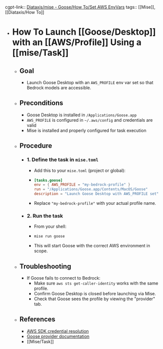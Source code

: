 cgpt-link:: [Diataxis/mise - Goose/How To/Set AWS EnvVars](https://chatgpt.com/c/686fb3e7-e60c-800a-80c8-8c6a3e4bc22a) 
tags:: [[Mise]], [[Diataxis/How To]]

- # How To Launch [[Goose/Desktop]] with an [[AWS/Profile]] Using a [[mise/Task]]
	- ## Goal
		- Launch Goose Desktop with an `AWS_PROFILE` env var set so that Bedrock models are accessible.
	- ## Preconditions
		- Goose Desktop is installed in `/Applications/Goose.app`
		- `AWS_PROFILE` is configured in `~/.aws/config` and credentials are valid
		- Mise is installed and properly configured for task execution
	- ## Procedure
		- ### 1. Define the task in `mise.toml`
			- Add this to your `mise.toml` (project or global):
			- ~~~toml
			  [tasks.goose]
			  env = { AWS_PROFILE = "my-bedrock-profile" }
			  run = "/Applications/Goose.app/Contents/MacOS/Goose"
			  description = "Launch Goose Desktop with AWS_PROFILE set"
			  ~~~
			- Replace `"my-bedrock-profile"` with your actual profile name.
		- ### 2. Run the task
			- From your shell:
			- ~~~bash
			  mise run goose
			  ~~~
			- This will start Goose with the correct AWS environment in scope.
	- ## Troubleshooting
		- If Goose fails to connect to Bedrock:
			- Make sure `aws sts get-caller-identity` works with the same profile.
			- Confirm Goose Desktop is closed before launching via Mise.
			- Check that Goose sees the profile by viewing the "provider" tab.
	- ## References
		- [AWS SDK credential resolution](https://docs.aws.amazon.com/sdkref/latest/guide/creds.html)
		- [Goose provider documentation](https://block.github.io/goose/docs/getting-started/providers/)
		- [[Mise/Task]]